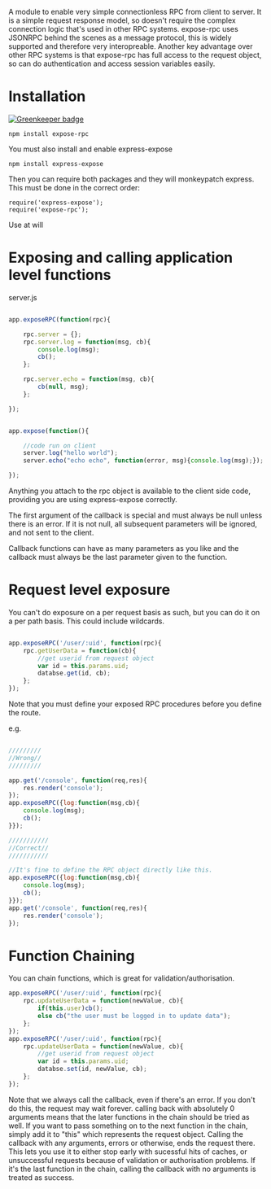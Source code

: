 A module to enable very simple connectionless RPC from client to server.  It is a simple request response model, so doesn't require the complex connection logic that's used in other RPC systems.  expose-rpc uses JSONRPC behind the scenes as a message protocol, this is widely supported and therefore very interopreable.  Another key advantage over other RPC systems is that expose-rpc has full access to the request object, so can do authentication and access session variables easily.

# Installation

[![Greenkeeper badge](https://badges.greenkeeper.io/ForbesLindesay/expose-rpc.svg)](https://greenkeeper.io/)

    npm install expose-rpc

You must also install and enable express-expose

    npm install express-expose

Then you can require both packages and they will monkeypatch express.  This must be done in the correct order:

    require('express-expose');
    require('expose-rpc');

Use at will

# Exposing and calling application level functions

server.js

```javascript

app.exposeRPC(function(rpc){

    rpc.server = {};
    rpc.server.log = function(msg, cb){
        console.log(msg);
        cb();
    };

    rpc.server.echo = function(msg, cb){
        cb(null, msg);
    };

});


app.expose(function(){

    //code run on client
    server.log("hello world");
    server.echo("echo echo", function(error, msg){console.log(msg);});

});


```

Anything you attach to the rpc object is available to the client side code, providing you are using express-expose correctly.

The first argument of the callback is special and must always be null unless there is an error.  If it is not null, all subsequent parameters will be ignored, and not sent to the client.

Callback functions can have as many parameters as you like and the callback must always be the last parameter given to the function.

# Request level exposure

You can't do exposure on a per request basis as such, but you can do it on a per path basis.  This could include wildcards.

```javascript

app.exposeRPC('/user/:uid', function(rpc){
    rpc.getUserData = function(cb){
        //get userid from request object
        var id = this.params.uid;
        databse.get(id, cb);
    };
});

```

Note that you must define your exposed RPC procedures before you define the route.

e.g.

```javascript

/////////
//Wrong//
/////////

app.get('/console', function(req,res){
    res.render('console');
});
app.exposeRPC({log:function(msg,cb){
    console.log(msg);
    cb();
}});

///////////
//Correct//
///////////

//It's fine to define the RPC object directly like this.
app.exposeRPC({log:function(msg,cb){
    console.log(msg);
    cb();
}});
app.get('/console', function(req,res){
    res.render('console');
});


```


# Function Chaining

You can chain functions, which is great for validation/authorisation.

```javascript
app.exposeRPC('/user/:uid', function(rpc){
    rpc.updateUserData = function(newValue, cb){
        if(this.user)cb();
        else cb("the user must be logged in to update data");
    };
});
app.exposeRPC('/user/:uid', function(rpc){
    rpc.updateUserData = function(newValue, cb){
        //get userid from request object
        var id = this.params.uid;
        databse.set(id, newValue, cb);
    };
});
```

Note that we always call the callback, even if there's an error.  If you don't do this, the request may wait forever.  calling back with absolutely 0 arguments means that the later functions in the chain should be tried as well.  If you want to pass something on to the next function in the chain, simply add it to "this" which represents the request object.  Calling the callback with any arguments, errors or otherwise, ends the request there.  This lets you use it to either stop early with sucessful hits of caches, or unsuccessful requests because of validation or authorisation problems.  If it's the last function in the chain, calling the callback with no arguments is treated as success.